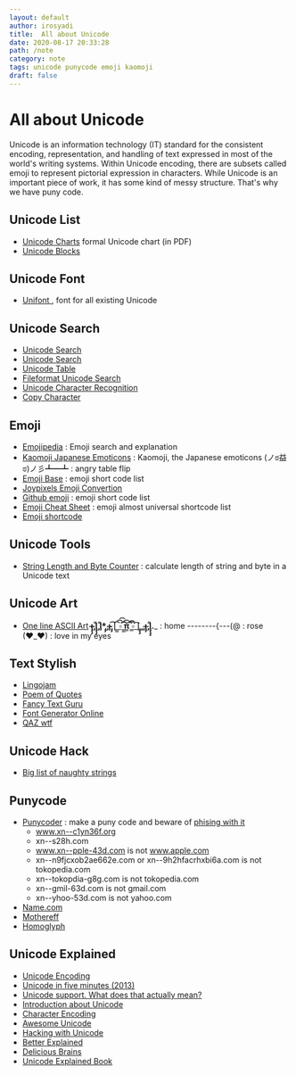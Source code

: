```yaml
---
layout: default
author: irosyadi
title:  All about Unicode
date: 2020-08-17 20:33:28
path: /note
category: note
tags: unicode punycode emoji kaomoji
draft: false
---
```


# All about Unicode

Unicode is an information technology (IT) standard for the consistent encoding, representation, and handling of text expressed in most of the world's writing systems. Within Unicode encoding, there are subsets called emoji to represent pictorial expression in characters. While Unicode is an important piece of work, it has some kind of messy structure. That's why we have puny code.

## Unicode List
- [Unicode Charts](https://www.unicode.org/charts/) formal Unicode chart (in PDF)
- [Unicode Blocks](https://www.fileformat.info/info/unicode/block/index.htm)

## Unicode Font
- [Unifont ](https://unifoundry.com/unifont/index.html), font for all existing Unicode

## Unicode Search
- [Unicode Search](https://unicodelookup.com/)
- [Unicode Search](https://unicode-search.net/)
- [Unicode Table](https://unicode-table.com/en/)
- [Fileformat Unicode Search](https://www.fileformat.info/info/unicode/char/search.htm)
- [Unicode Character Recognition](https://shapecatcher.com/)
- [Copy Character](https://copychar.cc/)

## Emoji
- [Emojipedia](https://emojipedia.org/) : Emoji search and explanation
- [Kaomoji Japanese Emoticons](https://japaneseemoticons.me/) : Kaomoji, the Japanese emoticons
(ノಠ益ಠ)ノ彡┻━┻ : angry table flip
- [Emoji Base](https://emojibase.dev/) : emoji short code list
- [Joypixels Emoji Convertion](https://demos.joypixels.com/latest/index.html)
- [Github emoji](https://api.github.com/emojis) : emoji short code list
-  [Emoji Cheat Sheet](https://www.webfx.com/tools/emoji-cheat-sheet/) : emoji almost universal shortcode list
- [Emoji shortcode](https://gist.github.com/rxaviers/7360908)

## Unicode Tools
- [String Length and Byte Counter](https://mothereff.in/byte-counter) : calculate length of string and byte in a Unicode text

## Unicode Art
- [One line ASCII Art](https://1lineart.kulaone.com/#/)
__̴ı̴̴̡̡̡ ̡͌l̡̡̡ ̡͌l̡*̡̡ ̴̡ı̴̴̡ ̡̡͡|̲̲̲͡͡͡ ̲▫̲͡ ̲̲̲͡͡π̲̲͡͡ ̲̲͡▫̲̲͡͡ ̲|̡̡̡ ̡ ̴̡ı̴̡̡ ̡͌l̡̡̡̡.___ : home
--------{---(@ : rose
(♥_♥) : love in my eyes

## Text Stylish
- [Lingojam](https://lingojam.com/StylishTextGenerator)
- [Poem of Quotes](https://www.poemofquotes.com/tools/word-text-generator/stylish-text.php?)
- [Fancy Text Guru](https://www.fancytextguru.com/)
- [Font Generator Online](https://www.fontgeneratoronline.com/)
- [QAZ wtf](https://qaz.wtf/u/convert.cgi)

## Unicode Hack
- [Big list of naughty strings](https://github.com/minimaxir/big-list-of-naughty-strings/blob/master/blns.txt)

## Punycode
- [Punycoder](https://www.punycoder.com/) : make a puny code and beware of [phising with it](https://www.xudongz.com/blog/2017/idn-phishing/)
  - www.xn--c1yn36f.org
  - xn--s28h.com
  - www.xn--pple-43d.com is not www.apple.com
  - xn--n9fjcxob2ae662e.com or xn--9h2hfacrhxbi6a.com is not tokopedia.com
  - xn--tokopdia-g8g.com is not tokopedia.com
  - xn--gmil-63d.com is not gmail.com
  - xn--yhoo-53d.com is not yahoo.com
- [Name.com](https://www.name.com/punycode-converter)
- [Mothereff](https://mothereff.in/punycode)
- [Homoglyph](https://www.irongeek.com/homoglyph-attack-generator.php)

## Unicode Explained
- [Unicode Encoding](https://kunststube.net/encoding/)
- [Unicode in five minutes (2013)](https://richardjharris.github.io/unicode-in-five-minutes.html)
- [Unicode support. What does that actually mean?](https://boyter.org/posts/unicode-support-what-does-that-actually-mean/)
- [Introduction about Unicode](https://www.joelonsoftware.com/2003/10/08/the-absolute-minimum-every-software-developer-absolutely-positively-must-know-about-unicode-and-character-sets-no-excuses/)
- [Character Encoding](https://ifyoulived.org/fuzzy/#The%20fuzzy%20edges%20of%20character%20encoding)
- [Awesome Unicode](https://eng.getwisdom.io/awesome-unicode/)
- [Hacking with Unicode](https://eng.getwisdom.io/hacking-github-with-unicode-dotless-i/)
- [Better Explained](https://betterexplained.com/articles/unicode/)
- [Delicious Brains](https://deliciousbrains.com/how-unicode-works/)
- [Unicode Explained Book](https://flylib.com/books/en/1.536.1/)
